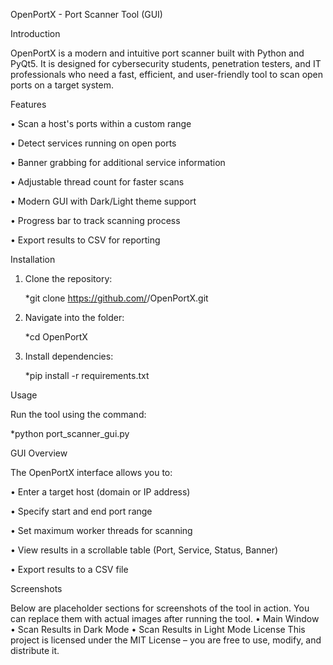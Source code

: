 OpenPortX - Port Scanner Tool (GUI)

 
 Introduction
 
OpenPortX is a modern and intuitive port scanner built with Python and PyQt5. It is designed for cybersecurity students, penetration testers, and IT professionals who need a fast, efficient, and user-friendly tool to scan open ports on a target system.

 Features
 
• Scan a host's ports within a custom range

• Detect services running on open ports

• Banner grabbing for additional service information

• Adjustable thread count for faster scans

• Modern GUI with Dark/Light theme support

• Progress bar to track scanning process

• Export results to CSV for reporting



 Installation
 
1. Clone the repository:
   
   *git clone https://github.com/<your-username>/OpenPortX.git
   
4. Navigate into the folder:
   
   *cd OpenPortX
   
7. Install dependencies:
   
   *pip install -r requirements.txt
   
   
 Usage
 
Run the tool using the command:


   *python port_scanner_gui.py
   
   
 GUI Overview
 
The OpenPortX interface allows you to:

• Enter a target host (domain or IP address)

• Specify start and end port range

• Set maximum worker threads for scanning

• View results in a scrollable table (Port, Service, Status, Banner)

• Export results to a CSV file


 Screenshots
 
Below are placeholder sections for screenshots of the tool in action. You can replace them with actual images after running the tool.
• Main Window
• Scan Results in Dark Mode
• Scan Results in Light Mode
 License
This project is licensed under the MIT License – you are free to use, modify, and distribute it.
